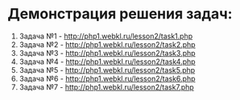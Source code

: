 # Демонстрация решения задач:

1. Задача №1 - http://php1.webkl.ru/lesson2/task1.php
2. Задача №2 - http://php1.webkl.ru/lesson2/task2.php
3. Задача №3 - http://php1.webkl.ru/lesson2/task3.php
4. Задача №4 - http://php1.webkl.ru/lesson2/task4.php
5. Задача №5 - http://php1.webkl.ru/lesson2/task5.php
6. Задача №6 - http://php1.webkl.ru/lesson2/task6.php
7. Задача №7 - http://php1.webkl.ru/lesson2/task7.php